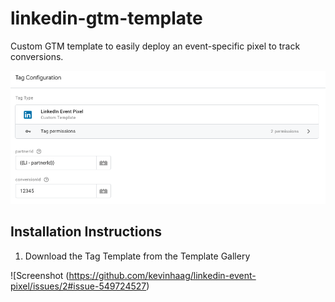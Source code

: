 # linkedin-gtm-template

Custom GTM template to easily deploy an event-specific pixel to track conversions.

![Screenshot](https://github.com/kevinhaag/linkedin-event-pixel/blob/master/linkedin-event-pixel.png)

## Installation Instructions

1. Download the Tag Template from the Template Gallery 

![Screenshot (https://github.com/kevinhaag/linkedin-event-pixel/issues/2#issue-549724527)
